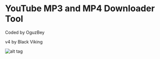 # YouTube MP3 and MP4 Downloader Tool
Coded by OguzBey

v4 by Black Viking

![alt tag](http://i.hizliresim.com/pXLgpo.png)
